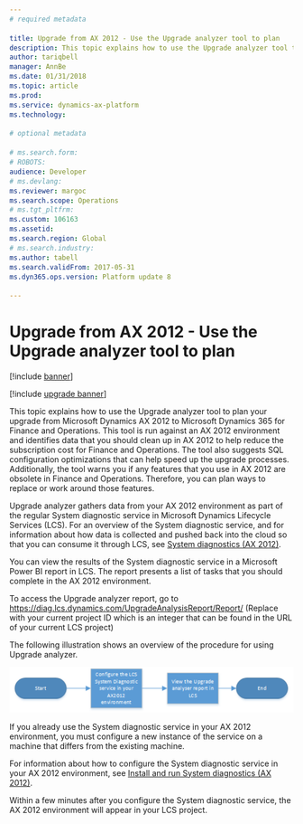 ```yaml
---
# required metadata

title: Upgrade from AX 2012 - Use the Upgrade analyzer tool to plan
description: This topic explains how to use the Upgrade analyzer tool to plan upgrade from Dynamics AX 2012 to Dynamics 365 for Finance and Operations.
author: tariqbell
manager: AnnBe
ms.date: 01/31/2018
ms.topic: article
ms.prod: 
ms.service: dynamics-ax-platform
ms.technology: 

# optional metadata

# ms.search.form: 
# ROBOTS: 
audience: Developer
# ms.devlang: 
ms.reviewer: margoc
ms.search.scope: Operations
# ms.tgt_pltfrm: 
ms.custom: 106163
ms.assetid: 
ms.search.region: Global
# ms.search.industry: 
ms.author: tabell
ms.search.validFrom: 2017-05-31
ms.dyn365.ops.version: Platform update 8

---
```


# Upgrade from AX 2012 - Use the Upgrade analyzer tool to plan

[!include [banner](../includes/banner.md)]

[!include [upgrade banner](../includes/upgrade-banner.md)]

This topic explains how to use the Upgrade analyzer tool to plan your upgrade from Microsoft Dynamics AX 2012 to Microsoft Dynamics 365 for Finance and Operations. This tool is run against an AX 2012 environment and identifies data that you should clean up in AX 2012 to help reduce the subscription cost for Finance and Operations. The tool also suggests SQL configuration optimizations that can help speed up the upgrade processes. Additionally, the tool warns you if any features that you use in AX 2012 are obsolete in Finance and Operations. Therefore, you can plan ways to replace or work around those features.

Upgrade analyzer gathers data from your AX 2012 environment as part of the regular System diagnostic service in Microsoft Dynamics Lifecycle Services (LCS). For an overview of the System diagnostic service, and for information about how data is collected and pushed back into the cloud so that you can consume it through LCS, see [System diagnostics (AX 2012)](../lifecycle-services/ax-2012/system-diagnostics-lcs.md).

You can view the results of the System diagnostic service in a Microsoft Power BI report in LCS. The report presents a list of tasks that you should complete in the AX 2012 environment.

To access the Upgrade analyzer report, go to https://diag.lcs.dynamics.com/UpgradeAnalysisReport/Report/<ProjectID>
(Replace <ProjectID> with your current project ID which is an integer that can be found in the URL of your current LCS project)

The following illustration shows an overview of the procedure for using Upgrade analyzer.

![Upgrade analyzer process](media/upgradeAnalyzerProcess.png)

If you already use the System diagnostic service in your AX 2012 environment, you must configure a new instance of the service on a machine that differs from the existing machine.

For information about how to configure the System diagnostic service in your AX 2012 environment, see [Install and run System diagnostics (AX 2012)](../lifecycle-services/ax-2012/install-run-system-diagnostics-lcs.md).

Within a few minutes after you configure the System diagnostic service, the AX 2012 environment will appear in your LCS project.
